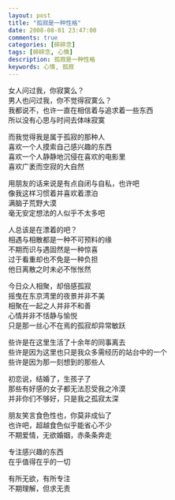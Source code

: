 ```yaml
---
layout: post
title: "孤寂是一种性格"
date: 2008-08-01 23:47:00
comments: true
categories: [碎碎念]
tags: [碎碎念, 心情]
description: 孤寂是一种性格
keywords: 心情, 孤寂
---
```


女人问过我，你寂寞么？  
男人也问过我，你不觉得寂寞么？  
我都说不，也许一直在相信着与追求着一些东西  
所以没有心思与时间去体味寂寞  

<!--more-->

而我觉得我是属于孤寂的那种人  
喜欢一个人摸索自己感兴趣的东西  
喜欢一个人静静地沉侵在喜欢的电影里  
喜欢广袤而空寂的大自然

用朋友的话来说是有点自闭与自私，也许吧  
像我这样习惯着并喜欢着漂泊  
满脑子荒野大漠  
毫无安定想法的人似乎不太多吧

人总该是在漂着的吧？  
相遇与相散都是一种不可预料的缘  
不期而识与遇固然是一种惊喜  
过于看重却也不免是一种负担  
他日离散之时未必不怅怅然

今日众人相聚，却倍感孤寂  
摇曳在东京湾里的夜景并非不美  
相聚在一起之人并非不和善  
心情并非不恬静与愉悦  
只是那一丝心不在焉的孤寂却异常敏跃

些许是在这里生活了十余年的同事离去  
些许是因为这里也只是我众多需经历的站台中的一个  
些许是因为那一刻想到的那些人  


初恋说，结婚了，生孩子了  
那些有好感的女子都无法忍受我之冷漠  
并非你们不够好，只是我之孤寂太深  

朋友笑言食色性也，你莫非成仙了  
也许吧，超越食色似乎能省心不少  
不期爱情，无欲婚姻，赤条条奔走

专注感兴趣的东西  
在乎值得在乎的一切

有所无欲，有所专注  
不期理解，但求无责
